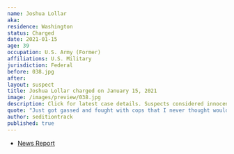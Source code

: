 ```yaml
---
name: Joshua Lollar
aka:
residence: Washington
status: Charged
date: 2021-01-15
age: 39
occupation: U.S. Army (Former)
affiliations: U.S. Military
jurisdiction: Federal
before: 038.jpg
after:
layout: suspect
title: Joshua Lollar charged on January 15, 2021
image: /images/preview/038.jpg
description: Click for latest case details. Suspects considered innocent until proven guilty.
quote: "Just got gassed and fought with cops that I never thought would happen."
author: seditiontrack
published: true
---
```


- [News Report](https://abc13.com/spring-man-capitol-riot-josh-lollar-joshua-charged-us-protest/9689137/)

